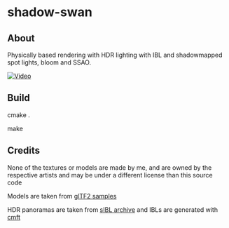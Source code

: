 # shadow-swan
## About
Physically based rendering with HDR lighting with IBL and shadowmapped spot lights, bloom and SSAO.

[![Video](https://img.youtube.com/vi/tepcu3pxtPE/0.jpg)](https://www.youtube.com/watch?v=tepcu3pxtPE)

## Build
cmake .

make

## Credits
None of the textures or models are made by me, and are owned by the respective artists and may be under a different license than this source code

Models are taken from [glTF2 samples](https://github.com/KhronosGroup/glTF-Sample-Models/tree/master/2.0)

HDR panoramas are taken from [sIBL archive](http://www.hdrlabs.com/sibl/archive.html) and IBLs are generated with [cmft](https://github.com/dariomanesku/cmft)
